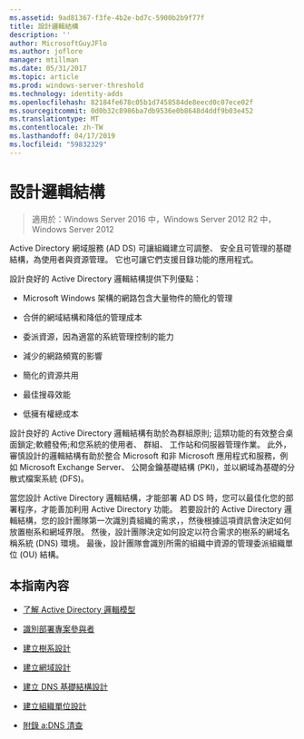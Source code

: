 ```yaml
---
ms.assetid: 9ad81367-f3fe-4b2e-bd7c-5900b2b9f77f
title: 設計邏輯結構
description: ''
author: MicrosoftGuyJFlo
ms.author: joflore
manager: mtillman
ms.date: 05/31/2017
ms.topic: article
ms.prod: windows-server-threshold
ms.technology: identity-adds
ms.openlocfilehash: 82184fe678c05b1d7458584de8eecd0c07ece02f
ms.sourcegitcommit: 0d0b32c8986ba7db9536e0b8648d4ddf9b03e452
ms.translationtype: MT
ms.contentlocale: zh-TW
ms.lasthandoff: 04/17/2019
ms.locfileid: "59832329"
---
```

# <a name="designing-the-logical-structure"></a>設計邏輯結構

>適用於：Windows Server 2016 中，Windows Server 2012 R2 中，Windows Server 2012

Active Directory 網域服務 (AD DS) 可讓組織建立可調整、 安全且可管理的基礎結構，為使用者與資源管理。 它也可讓它們支援目錄功能的應用程式。  
  
設計良好的 Active Directory 邏輯結構提供下列優點：  
  
-   Microsoft Windows 架構的網路包含大量物件的簡化的管理  
  
-   合併的網域結構和降低的管理成本  
  
-   委派資源，因為適當的系統管理控制的能力  
  
-   減少的網路頻寬的影響  
  
-   簡化的資源共用  
  
-   最佳搜尋效能  
  
-   低擁有權總成本  
  
設計良好的 Active Directory 邏輯結構有助於為群組原則; 這類功能的有效整合桌面鎖定;軟體發佈;和您系統的使用者、 群組、 工作站和伺服器管理作業。 此外，審慎設計的邏輯結構有助於整合 Microsoft 和非 Microsoft 應用程式和服務，例如 Microsoft Exchange Server、 公開金鑰基礎結構 (PKI)，並以網域為基礎的分散式檔案系統 (DFS)。  
  
當您設計 Active Directory 邏輯結構，才能部署 AD DS 時，您可以最佳化您的部署程序，才能善加利用 Active Directory 功能。 若要設計的 Active Directory 邏輯結構，您的設計團隊第一次識別貴組織的需求，，然後根據這項資訊會決定如何放置樹系和網域界限。 然後，設計團隊決定如何設定以符合需求的樹系的網域名稱系統 (DNS) 環境。 最後，設計團隊會識別所需的組織中資源的管理委派組織單位 (OU) 結構。  
  
## <a name="in-this-guide"></a>本指南內容  
  
-   [了解 Active Directory 邏輯模型](../../ad-ds/plan/Understanding-the-Active-Directory-Logical-Model.md)  
  
-   [識別部署專案參與者](../../ad-ds/plan/Identifying-the-Deployment-Project-Participants.md)  
  
-   [建立樹系設計](../../ad-ds/plan/Creating-a-Forest-Design.md)  
  
-   [建立網域設計](../../ad-ds/plan/Creating-a-Domain-Design.md)  
  
-   [建立 DNS 基礎結構設計](../../ad-ds/plan/Creating-a-DNS-Infrastructure-Design.md)  
  
-   [建立組織單位設計](../../ad-ds/plan/Creating-an-Organizational-Unit-Design.md)  
  
-   [附錄 a:DNS 清查](../../ad-ds/plan/Appendix-A--DNS-Inventory.md)  
  


